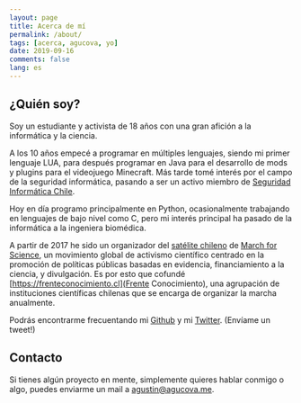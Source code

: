 ```yaml
---
layout: page
title: Acerca de mí
permalink: /about/
tags: [acerca, agucova, yo]
date: 2019-09-16
comments: false
lang: es
---
```

## ¿Quién soy?
Soy un estudiante y activista de 18 años con una gran afición a la informática y la ciencia.

A los 10 años empecé a programar en múltiples lenguajes, siendo mi primer lenguaje LUA, para después programar en Java para el desarrollo de mods y plugins para el videojuego Minecraft. Más tarde tomé interés por el campo de la seguridad informática, pasando a ser un activo miembro de [Seguridad Informática Chile](https://hacking.cl). 

Hoy en día programo principalmente en Python, ocasionalmente trabajando en lenguajes de bajo nivel como C, pero mi interés principal ha pasado de la informática a la ingeniera biomédica. 

A partir de 2017 he sido un organizador del [satélite chileno](https://marchaporlaciencia.cl/) de [March for Science](https://marchforscience.com/), un movimiento global de activismo científico centrado en la promoción de políticas públicas basadas en evidencia, financiamiento a la ciencia, y divulgación. Es por esto que cofundé [https://frenteconocimiento.cl](Frente Conocimiento), una agrupación de instituciones científicas chilenas que se encarga de organizar la marcha anualmente.

Podrás encontrarme frecuentando mi [Github](https://github.com/agucova) y mi [Twitter](https://twitter.com/austinc3301). (Envíame un tweet!)

## Contacto

Si tienes algún proyecto en mente, simplemente quieres hablar conmigo o algo, puedes enviarme un mail a [agustin@agucova.me](mailto:agustin@agucova.me).

